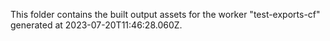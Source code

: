 This folder contains the built output assets for the worker "test-exports-cf" generated at 2023-07-20T11:46:28.060Z.